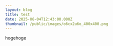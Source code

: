 ```yaml
---
layout: blog
title: test
date: 2025-06-04T12:43:00.000Z
thumbnail: /public/images/o6cx2u6o_400x400.png
---
```

hogehoge
